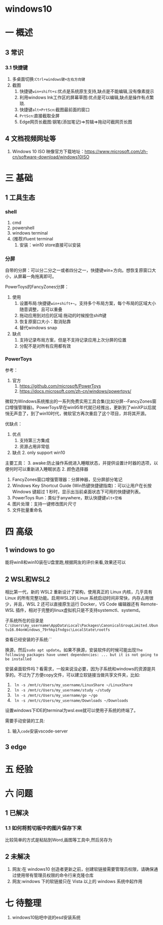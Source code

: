 # windows10
# 一 概述
## 3 常识
### 3.1 快捷键
1. 多桌面切换:`Ctrl+windows键+左右方向键`
2. 截图
    1. 快捷键`win+shift+s`:优点是系统原生支持,缺点是不能编辑,没有像素提示
    2. 利用windows lnk工作区的屏幕草图:优点是可以编辑,缺点是操作有点繁琐.
    3. 快捷键`alt+PrtScn`:截图最前面的窗口
    4. `PrtScn`:直接截取全屏
    5. Edge网页长截图:钢笔(添加笔记)=>剪辑=>拖动可截网页长图
    
## 4 文档视频网址等
1. Windows 10 ISO 映像官方下载地址：https://www.microsoft.com/zh-cn/software-download/windows10ISO

# 三 基础
## 1 工具生态
### shell
1. cmd
2. powershell
3. windows terminal
4. (推荐)fluent terminal
    1. 安装：win10 store直接可以安装

### 分屏
自带的分屏：可以分二分之一或者四分之一，快捷键win+方向。想恢复原窗口大小，从屏幕一角拖离即可。

PowerToys的FancyZones分屏：
1. 使用
    1. 设置布局:快捷键`win+shift+~`。支持多个布局方案，每个布局的区域大小随意调整，且可以重叠
    2. 拖动应用到对应的区域:拖动的时候按住shift键
    3. 恢复原窗口大小：取消贴靠
    4. 替代windows snap
2. 缺点
    1. 支持记录布局方案，但是不支持记录应用上次分屏的位置
    2. 分配不是对所有应用都有效

### PowerToys
参考：
1. 官方
    1. https://github.com/microsoft/PowerToys
    2. https://docs.microsoft.com/zh-cn/windows/powertoys/

微软为Windows系统推出的一系列免费实用工具合集(比如分屏--FancyZones窗口增强管理器)。PowerToys早在win95年代就已经推出，更新到了winXP以后就悄无声息了，到了win10时代，微软官方再次重启了这个项目，并将其开源。

优缺点：
1. 优点
    1. 支持第三方集成
    2. 资源占用非常低
2. 缺点
    2. only support win10

主要工具：
3. awake:防止操作系统进入睡眠状态，并提供设置计时器的选项，以便何时可以重新进入睡眠状态
2. 颜色选择器
1. FancyZones窗口增强管理器：分屏神器，见分屏部分笔记
2. Windows Key Shortcut Guide (Win热键快捷键指南)：可以让用户在长按 Windows 键超过 1 秒时，显示出当前桌面状态下可用的快捷键列表。
3. PowerToys Run：类似于anywhere，默认快捷键`alt+空格`
4. 图片处理：支持一键修改图片尺寸
5. 文件批量重命名

# 四 高级
## 1 windows to go
能将win8和win10装在U盘里跑,根据网友的评价来看,效果还可以

## 2 WSL和WSL2
相比第一代，新的 WSL2 重新设计了架构，使用真正的 Linux 内核，几乎具有 Linux 的所有完整功能。启用WSL2的 Linux 系统启动时间非常快，内存占用很少，并且，WSL 2 还可以直接原生运行 Docker，VS Code 编辑器还有 Remote-WSL 插件，相对于完整的linux虚拟机只是不支持systemctl、systemd。

子系统所在的目录是`C:\Users\my_username\AppData\Local\Packages\CanonicalGroupLimited.Ubuntu16.04onWindows_79rhkp1fndgsc\LocalState\rootfs`

查看已经安装的子系统:``

换源，然后`sudo apt update`。如果不换源，安装软件的时候可能出现`The following packages have unmet dependencies: ... but it is not going to be installed`

安装桌面软件吗？看需求，一般来说没必要，因为子系统和windows的资源是共享的。不过为了方便copy文件，可以建立软链接当做共享文件夹，比如:
1. ` ln -s /mnt/c/Users/my_username/LinuxShare ~/LinuxShare`
2. ` ln -s /mnt/c/Users/my_username/study ~/study`  
2. ` ln -s /mnt/c/Users/my_username/go ~/go`
2. ` ln -s /mnt/c/Users/my_username/Downloads ~/Downloads`

设置windows下IDE的terminal为wsl.exe就可以使用子系统的终端了。

需要手动安装的工具:
1. 输入`code`安装vscode-server

## 3 edge

# 五 经验
# 六 问题
## 1 已解决
### 1.1 如何将剪切板中的图片保存下来
比较简单的方式是粘贴到Word,画图等工具中,然后另存为

## 2 未解决
1. 网友:在 windows10 创造者更新之前，创建软链接需要管理员权限，请确保通过使用带有管理员权限的命令行来克隆仓库
2. 网友:windows 下的软链接只在 Vista 以上的 windows 系统中起作用

# 七 待整理
1. windows10贴吧中说的esd安装系统